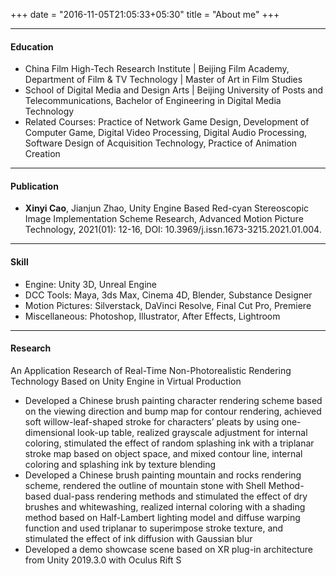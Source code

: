 +++
date = "2016-11-05T21:05:33+05:30"
title = "About me"
+++

---

#### Education

* China Film High-Tech Research Institute | Beijing Film Academy, Department of Film & TV Technology | Master of Art in Film Studies
* School of Digital Media and Design Arts | Beijing University of Posts and Telecommunications, Bachelor of Engineering in Digital Media Technology
* Related Courses: Practice of Network Game Design, Development of Computer Game, Digital Video Processing, Digital Audio Processing, Software Design of Acquisition Technology, Practice of Animation Creation

---

#### Publication

* **Xinyi Cao**, Jianjun Zhao, Unity Engine Based Red-cyan Stereoscopic Image Implementation Scheme Research, Advanced Motion Picture Technology, 2021(01): 12-16, DOI: 10.3969/j.issn.1673-3215.2021.01.004.

---

#### Skill

* Engine: Unity 3D, Unreal Engine
* DCC Tools: Maya, 3ds Max, Cinema 4D, Blender, Substance Designer
* Motion Pictures: Silverstack, DaVinci Resolve, Final Cut Pro, Premiere
* Miscellaneous: Photoshop, Illustrator, After Effects, Lightroom

---

#### Research

An Application Research of Real-Time Non-Photorealistic Rendering Technology Based on Unity Engine in Virtual Production

* Developed a Chinese brush painting character rendering scheme based on the viewing direction and bump map for contour rendering, achieved soft willow-leaf-shaped stroke for characters’ pleats by using one-dimensional look-up table, realized grayscale adjustment for internal coloring, stimulated the effect of random splashing ink with a triplanar stroke map based on object space, and mixed contour line, internal coloring and splashing ink by texture blending
* Developed a Chinese brush painting mountain and rocks rendering scheme, rendered the outline of mountain stone with Shell Method-based dual-pass rendering methods and stimulated the effect of dry brushes and whitewashing, realized internal coloring with a shading method based on Half-Lambert lighting model and diffuse warping function and used triplanar to superimpose stroke texture, and stimulated the effect of ink diffusion with Gaussian blur
* Developed a demo showcase scene based on XR plug-in architecture from Unity 2019.3.0 with Oculus Rift S
